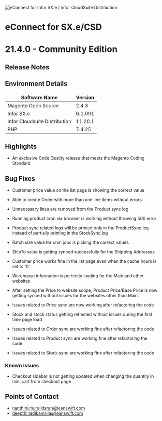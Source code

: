 ![eConnect for Infor SX.e / Infor CloudSuite Distribution](../../../../images/banner-econnect-sxe.jpg)

# **eConnect for SX.e/CSD** 
# **21.4.0 - Community Edition** 


## **Release Notes**


## Environment Details

| Software Name | Version | 
| --- | --- |
| Magento Open Source| 2.4.3 |
| Infor SX.e  | 6.1.091 |
| Infor Cloudsuite Distribution | 11.20.1 |
| PHP | 7.4.25 |


## Highlights

- An exclusive Code Quality release that meets the Magento Coding Standard


## Bug Fixes

- Customer price value on the list page is showing the correct value

- Able to create Order with more than one line items without errors

- Unnecessary lines are removed from the Product sync log

- Running product cron via browser is working without throwing 500 error

- Product sync related logs will be printed only in the ProductSync.log instead of partially printing in the StockSync.log

- Batch size value for cron jobs is picking the correct values

- ShipTo value is getting synced successfully for the Shipping Addresses

- Customer price works fine in the list page even when the cache hours is set to '0'

- Warehouse information is perfectly loading for the Main and other websites

- After setting the Price to website scope, Product Price/Base Price is now getting synced without issues for the websites other than Main.

- Issues related to Price sync are now working after refactoring the code

- Stock and stock status getting reflected without issues during the first time page load

- Issues related to Order sync are working fine after refactoring the code

- Issues related to Product sync are working fine after refactoring the code

- Issues related to Stock sync are working fine after refactoring the code


### Known Issues

- Checkout sidebar is not getting updated when changing the quantity in mini cart from checkout page


## Points of Contact

- nanthini.muralidaran@leanswift.com
- deepthi.tadikamalla@leanswift.com

